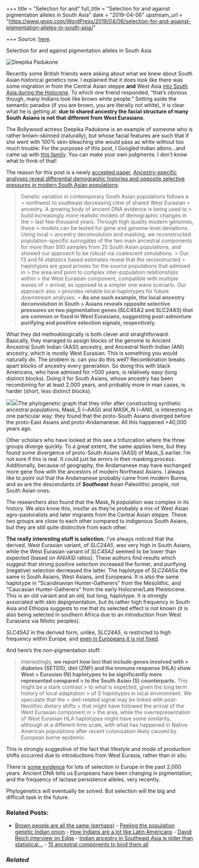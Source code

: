 +++
title = "Selection for and"
full_title = "Selection for and against pigmentation alleles in South Asia"
date = "2019-04-06"
upstream_url = "https://www.gnxp.com/WordPress/2019/04/06/selection-for-and-against-pigmentation-alleles-in-south-asia/"

+++
Source: [here](https://www.gnxp.com/WordPress/2019/04/06/selection-for-and-against-pigmentation-alleles-in-south-asia/).

Selection for and against pigmentation alleles in South Asia

![Deepika Padukone](https://i0.wp.com/www.gnxp.com/WordPress/wp-content/uploads/2019/04/Deepika_Padukone_at_Garnier_event.jpg?resize=300%2C404&ssl=1)

Recently some British friends were asking about what we knew about South Asian historical genetics now. I explained that it does look like there was some migration in from the Central Asian steppe **and** West Asia [into South Asia during the Holocene](https://www.biorxiv.org/content/10.1101/292581v1). To which one friend responded, “that’s obvious though, many Indians look like brown white people.” Setting aside the semantic paradox (if you are brown, you are literally not white), it is clear what he is getting at: **due to shared ancestry the facial structure of many South Asians is not that different from West Eurasians**.

The Bollywood actress Deepika Padukone is an example of someone who is rather brown-skinned (naturally), but whose facial features are such that if she went with 100% skin-bleaching she would pass as white without too much trouble. For the purposes of this post, I Googled Indian albino…and came up with [this family](https://www.reddit.com/r/interestingasfuck/comments/6g43uy/three_generations_of_an_indian_family_with/). You can make your own judgments. I don’t know what to think of that!

The reason for this post is a newly [accepted paper](https://academic.oup.com/mbe/advance-article/doi/10.1093/molbev/msz037/5364274), [Ancestry-specific analyses reveal differential demographic histories and opposite selective pressures in modern South Asian populations](https://academic.oup.com/mbe/advance-article/doi/10.1093/molbev/msz037/5364274):

> Genetic variation in contemporary South Asian populations follows a > northwest to southeast decreasing cline of shared West Eurasian > ancestry. A growing body of ancient DNA evidence is being used to > build increasingly more realistic models of demographic changes in the > last few thousand years. Through high quality modern genomes, these > models can be tested for gene and genome level deviations. Using local > ancestry deconvolution and masking, we reconstructed population-specific surrogates of the two main ancestral components for more than 500 samples from 25 South Asian populations, and showed our approach to be robust via coalescent simulations. >
> Our f3 and f4 statistics based estimates reveal that the reconstructed > haplotypes are good proxies for the source populations that admixed in > the area and point to complex inter-population relationships within > the West Eurasian component, compatible with multiple waves of > arrival, as opposed to a simpler one wave scenario. Our approach also > provides reliable local haplotypes for future downstream analyses. > **As one such example, the local ancestry deconvolution in South > Asians reveals opposite selective pressures on two pigmentation genes (SLC45A2 and SLC24A5) that are common or fixed in West Eurasians, suggesting post-admixture purifying and positive selection signals, respectively.**

What they did methodologically is both clever and straightforward. Basically, they managed to assign blocks of the genome to Ancient Ancestral South Indian (AASI) ancestry, and Ancestral North Indian (ANI) ancestry, which is mostly West Eurasian. This is something you would naturally do. The problem is: can you do this well? Recombination breaks apart blocks of ancestry every generation. So doing this with black Americans, who have admixed for \>500 years, is relatively easy (long distinct blocks). Doing it for South Asians, whose ancestry has been recombining for at least 2,000 years, and probably more in man cases, is harder (short, less distinct blocks).

![](https://i0.wp.com/www.gnxp.com/WordPress/wp-content/uploads/2019/04/trifur.jpg?resize=300%2C580&ssl=1)![](https://i0.wp.com/www.gnxp.com/WordPress/wp-content/uploads/2019/04/trifur.jpg?resize=300%2C580&ssl=1)The phylogenetic graph that they infer after constructing synthetic ancestral populations, Mask_S (\~AASI) and MASK_N (\~ANI), is interesting in one particular way: they found that the proto-South Asians diverged before the proto-East Asians and proto-Andamanese. All this happened \>40,000 years ago.

Other scholars who have looked at this see a trifurcation where the three groups diverge quickly. To a great extent, the same applies here, but they found some divergence of proto-South Asians (AASI) of Mask_S earlier. I’m not sure if this is real. It could just be errors in their masking process. Additionally, because of geography, the Andamanese may have exchanged more gene flow with the ancestors of modern Northeast Asians. I always like to point out that the Andamanese probably came from modern Burma, and so are the descendants of ***Southeast*** Asian Paleolithic people, not South Asian ones.

The researchers also found that the Mask_N population was complex in its history. We also know this, insofar as they’re probably a mix of West Asian agro-pastoralists and later migrants from the Central Asian steppe. These two groups are close to each other compared to indigenous South Asians, but they are still quite distinctive from each other.

**The really interesting stuff is selection.** I’ve always noticed that the derived, West Eurasian variant, of *SLC24A5*, was very high in South Asians, while the West Eurasian variant of *SLC45A2* seemed to be lower than expected (based on ANI/ASI ratios). These authors find results which suggest that strong positive selection increased the former, and purifying (negative) selection decreased the latter. The haplotype of *SLC24A5*is the same in South Asians, West Asians, and Europeans. It is also the same haplotype in “Scandinavian Hunter-Gatherers” from the Mesolithic, and “Caucasian Hunter-Gatherers” from the early Holocene/Late Pleistocene. This is an old variant and an old, but long, haplotype. It is strongly associated with skin depigmentation, but its rather high frequency in South Asia and Ethiopia suggests to me that its selected effect is not known (it is also being selected in southern Africa due to an introduction from West Eurasians via Nilotic peoples).

*SLC45A2* in the derived form, unlike, *SLC24A5*, is restricted to high frequency within Europe, and [even in Europeans it is not fixed](https://alfred.med.yale.edu/alfred/mvograph.asp?siteuid=SI003963V).

And here’s the non-pigmentation stuff:

> Interestingly, **we report how loci that include genes involved with > diabetes (SETD5), diet (ZNF) and the immune response (HLA) show West > Eurasian (N) haplotypes to be significantly more represented compared > to the South Asian (S) counterparts.** This might be a stark contrast > to what is expected, given the long term history of local adaptation > of S haplotypes in local environment. We speculate that the > diet-related signal may be linked with post-Neolithic dietary shifts > that might have followed the arrival of the West Eurasian component in > the area, while the overrepresentation of West Eurasian HLA haplotypes might have some similarity, although at a different time scale, with what has happened in Native American populations after recent colonization likely caused by European borne epidemic.

This is strongly suggestive of the fact that lifestyle and mode of production shifts occurred due to introductions from West Eurasia, rather than *in situ*.

There is [some evidence](https://www.ncbi.nlm.nih.gov/pmc/articles/PMC5182071/) for lots of selection in Europe in the past 2,000 years. Ancient DNA tells us Europeans have been changing in pigmentation, and the frequency of lactase persistence alleles, very recently.

Phylogenetics will eventually be solved. But selection will the big and difficult task in the future.

### Related Posts:

- [Brown people are all the same
  (perhaps)](https://www.gnxp.com/WordPress/2006/12/22/brown-people-are-all-the-same-perhaps/) - [Peeling the population genetic Indian
  onion](https://www.gnxp.com/WordPress/2011/12/08/peeling-the-population-genetic-indian-onion/) - [How Indians are a lot like Latin
  Americans](https://www.gnxp.com/WordPress/2017/03/28/how-indians-are-a-lot-like-latin-americans/) - [David Reich interview on
  Edge](https://www.gnxp.com/WordPress/2016/02/23/david-reich-interview-on-edge/) - [Indian ancestry in Southeast Asia is older than
  statistical…](https://www.gnxp.com/WordPress/2020/12/29/indian-ancestry-in-southeast-asia-is-older-than-statistical-genetic-tests-suggest/) - [15 ancestral components to bind them
  all](https://www.gnxp.com/WordPress/2010/11/17/15-ancestral-components-to-bind-them-all/)

### *Related*

[](https://www.addtoany.com/add_to/facebook?linkurl=https%3A%2F%2Fwww.gnxp.com%2FWordPress%2F2019%2F04%2F06%2Fselection-for-and-against-pigmentation-alleles-in-south-asia%2F&linkname=Selection%20for%20and%20against%20pigmentation%20alleles%20in%20South%20Asia "Facebook")[](https://www.addtoany.com/add_to/twitter?linkurl=https%3A%2F%2Fwww.gnxp.com%2FWordPress%2F2019%2F04%2F06%2Fselection-for-and-against-pigmentation-alleles-in-south-asia%2F&linkname=Selection%20for%20and%20against%20pigmentation%20alleles%20in%20South%20Asia "Twitter")[](https://www.addtoany.com/add_to/email?linkurl=https%3A%2F%2Fwww.gnxp.com%2FWordPress%2F2019%2F04%2F06%2Fselection-for-and-against-pigmentation-alleles-in-south-asia%2F&linkname=Selection%20for%20and%20against%20pigmentation%20alleles%20in%20South%20Asia "Email")[](https://www.addtoany.com/share)

